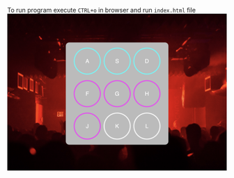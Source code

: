 To run program execute `CTRL+o` in browser and run `index.html` file 
<img src="https://github.com/DiegoG08/BeatBoxJS/blob/master/BeatBoxJSScreenshot.png">
